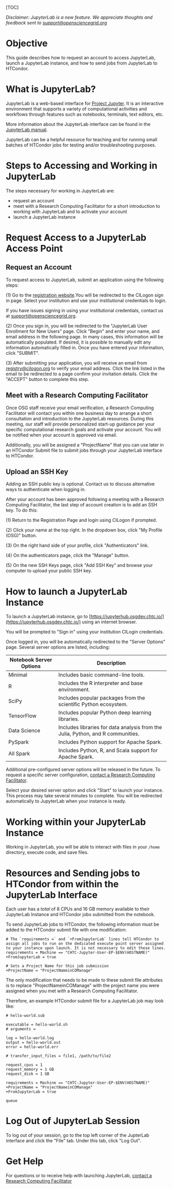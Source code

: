 [title]: - "Launching a JupyterLab Instance"

[TOC]


*Disclaimer: JupyterLab is a new feature. We appreciate thoughts and feedback sent to support@opensciencegrid.org*


# Objective

This guide describes how to request an account to access JupyterLab, launch a JupyterLab instance, and how to send jobs from JupyterLab to HTCondor. 


# What is JupyterLab?
JupyterLab is a web-based interface for [Project Jupyter](https://jupyter.org). It is an interactive environment that supports a variety of computational activities and workflows through features such as notebooks, terminals, text editors, etc.

More information about the JupyterLab interface can be found in the [JupyterLab manual](https://jupyterlab.readthedocs.io/en/stable/getting_started/overview.html). 

JupyterLab can be a helpful resource for teaching and for running small batches of HTCondor jobs for testing and/or troubleshooting purposes.  


# Steps to Accessing and Working in JupyterLab
The steps necessary for working in JupyterLab are: 
- request an account
- meet with a Research Computing Facilitator for a short introduction to working with JupyterLab and to activate your account
- launch a JupyterLab instance


# Request Access to a JupyterLab Access Point

## Request an Account 
To request access to JupyterLab, submit an application using the following steps:

(1) Go to the [registration website](https://registry.cilogon.org/registry/co_petitions/start/coef:261).You will be redirected to the CILogon sign in page. Select your institution and use your institutional credentials to login. 

If you have issues signing in using your institutional credentials, contact us at support@opensciencegrid.org.

(2) Once you sign in, you will be redirected to the "JupyterLab User Enrollment for New Users" page. Click "Begin" and enter your name, and email address in the following page. In many cases, this information will be automatically populated. If desired, it is possible to manually edit any information automatically filled in. Once you have entered your information, click "SUBMIT". 

(3) After submitting your application, you will receive an email from registry@cilogon.org to verify your email address. Click the link listed in the email to be redirected to a page confirm your invitation details. Click the "ACCEPT" button to complete this step. 


## Meet with a Research Computing Facilitator
Once OSG staff receive your email verification, a Research Computing Facilitator will contact you within one business day to arrange a short consultation and introduction to the JupyterLab resources. During this meeting, our staff will provide personalized start-up guidance per your specific computational research goals and activate your account.
You will be notified when your account is approved via email.

Additionally, you will be assigned a "ProjectName" that you can use later in an HTCondor Submit file to submit jobs through your JupyterLab interface to HTCondor. 


## Upload an SSH Key
Adding an SSH public key is optional. Contact us to discuss alternative ways to authenticate when logging in.

After your account has been approved following a meeting with a Research Computing Facilitator, the last step of account creation is to add an SSH key. To do this:

(1) Return to the Registration Page and login using CILogon if prompted.

(2) Click your name at the top right. In the dropdown box, click "My Profile (OSG)" button. 

(3) On the right hand side of your profile, click "Authenticators" link. 

(4) On the authenticators page, click the "Manage" button. 

(5) On the new SSH Keys page, click "Add SSH Key" and browse your computer to upload your public SSH key.


# How to launch a JupyterLab Instance
To launch a JupyterLab instance, go to [https://jupyterhub.osgdev.chtc.io/](https://jupyterhub.osgdev.chtc.io/) using an internet browser. 

You will be prompted to "Sign in" using your institution CILogin credentials.

Once logged in, you will be automatically redirected to the "Server Options" page. Several server options are listed, including:

| Notebook Server Options      | Description |
| ----------- | ----------- |
| Minimal      | Includes basic command-line tools.      |
| R    | Includes the R interpreter and base environment.   |
| SciPy      | Includes popular packages from the scientific Python ecosystem.       |
| TensorFlow    | Includes popular Python deep learning libraries.  |
| Data Science      | Includes libraries for data analysis from the Julia, Python, and R communities.       |
| PySpark    | Includes Python support for Apache Spark.  |
| All Spark      | Includes Python, R, and Scala support for Apache Spark.      |


Additional pre-configured server options will be released in the future. To request a specific server configuration, [contact a Research Computing Facilitator](support@osgconnect.net). 

Select your desired server option and click "Start" to launch your instance. This process may take several minutes to complete. You will be redirected automatically to JupyterLab when your instance is ready.


# Working within your JupyterLab Instance
Working in JupyterLab, you will be able to interact with files in your `/home` directory, execute code, and save files. 


# Resources and Sending jobs to HTCondor from within the JupyterLab Interface
Each user has a *total* of 8 CPUs and 16 GB memory available to their JupyterLab Instance and HTCondor jobs submitted from the notebook. 

To send JupyterLab jobs to HTCondor, the following information must be added to the HTCondor submit file with one modification: 

```
# The `requirements =` and `+FromJupyterLab` lines tell HTCondor to assign all jobs to run on the dedicated execute point server assigned to your instance upon launch. It is not necessary to edit these lines. 
requirements = Machine == "CHTC-Jupyter-User-EP-$ENV(HOSTNAME)"
+FromJupyterLab = true

# Sets a Project Name for this job submission 
+ProjectName = "ProjectNameinCOManage"
```

The only modification that needs to be made to these submit file attributes is to replace "ProjectNameinCOManage" with the project name you were assigned when you met with a Research Computing Facilitator. 

Therefore, an example HTCondor submit file for a JupyterLab job may look like: 

```
# hello-world.sub

executable = hello-world.sh
# arguments = 

log = hello-world.log
output = hello-world.out
error = hello-world.err

# transfer_input_files = file1, /path/to/file2

request_cpus = 1
request_memory = 1 GB
request_disk = 1 GB

requirements = Machine == "CHTC-Jupyter-User-EP-$ENV(HOSTNAME)"
+ProjectName = "ProjectNameinCOManage"
+FromJupyterLab = true

queue
```


# Log Out of JupyterLab Session
To log out of your session, go to the top left corner of the JupterLab interface and click the "File" tab. Under this tab, click "Log Out". 

# Get Help
For questions or to receive help with launching JupyterLab, [contact a Research Computing Facilitator](support@osgconnect.net) 



